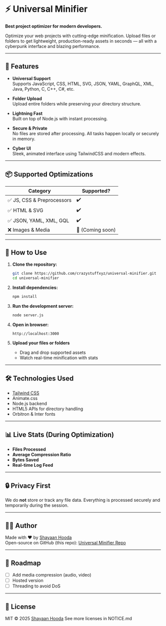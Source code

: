 # ⚡ Universal Minifier

**Best project optimizer for modern developers.**

Optimize your web projects with cutting-edge minification. Upload files or folders to get lightweight, production-ready assets in seconds — all with a cyberpunk interface and blazing performance.

---

## 🚀 Features

- **Universal Support**  
  Supports JavaScript, CSS, HTML, SVG, JSON, YAML, GraphQL, XML, Java, Python, C, C++, C#, etc.

- **Folder Upload**  
  Upload entire folders while preserving your directory structure.

- **Lightning Fast**  
  Built on top of Node.js with instant processing.

- **Secure & Private**  
  No files are stored after processing. All tasks happen locally or securely in memory.

- **Cyber UI**  
  Sleek, animated interface using TailwindCSS and modern effects.

---

## 📦 Supported Optimizations

| Category                | Supported? |
|-------------------------|------------|
| ✅ JS, CSS & Preprocessors | ✔️ |
| ✅ HTML & SVG             | ✔️ |
| ✅ JSON, YAML, XML, GQL   | ✔️ |
| ❌ Images & Media         | 🚫 (Coming soon) |

---

## 📁 How to Use

1. **Clone the repository:**

   ```bash
   git clone https://github.com/crazystuffxyz/universal-minifier.git
   cd universal-minifier
   ```

2. **Install dependencies:**

   ```bash
   npm install
   ```

3. **Run the development server:**

   ```bash
   node server.js
   ```

4. **Open in browser:**

   ```
   http://localhost:3000
   ```

5. **Upload your files or folders**  
   - Drag and drop supported assets  
   - Watch real-time minification with stats

---

## 🛠 Technologies Used

- [Tailwind CSS](https://tailwindcss.com)
- Animate.css
- Node.js backend
- HTML5 APIs for directory handling
- Orbitron & Inter fonts

---

## 📊 Live Stats (During Optimization)

- **Files Processed**
- **Average Compression Ratio**
- **Bytes Saved**
- **Real-time Log Feed**

---

## 🔒 Privacy First

We do **not** store or track any file data. Everything is processed securely and temporarily during the session.

---

## 👨‍💻 Author

Made with ❤️ by [Shayaan Hooda](https://github.com/crazystuffxyz)  
Open-source on GitHub (this repo): [Universal Minifier Repo](https://github.com/crazystuffxyz/universal-minifier)

---

## 🧪 Roadmap

- [ ] Add media compression (audio, video)
- [ ] Hosted version
- [ ] Threading to avoid DoS
---

## 📜 License

MIT © 2025 [Shayaan Hooda](https://github.com/crazystuffxyz)
See more licenses in NOTICE.md
